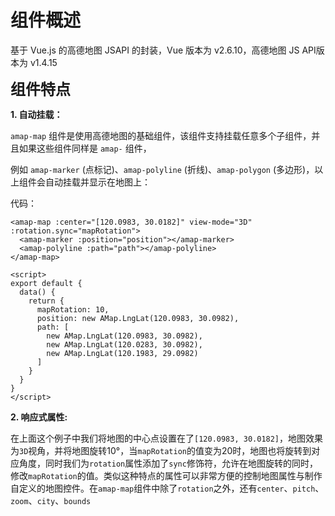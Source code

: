 # 组件概述
基于 Vue.js 的高德地图 JSAPI 的封装，Vue 版本为 v2.6.10，高德地图 JS API版本为 v1.4.15

<font size=5>**组件特点**</font>

**1. 自动挂载：** 

`amap-map` 组件是使用高德地图的基础组件，该组件支持挂载任意多个子组件，并且如果这些组件同样是 `amap-` 组件，

例如 `amap-marker` (点标记)、`amap-polyline` (折线)、`amap-polygon` (多边形)，以上组件会自动挂载并显示在地图上：

代码：

```vue
<amap-map :center="[120.0983, 30.0182]" view-mode="3D" :rotation.sync="mapRotation">
  <amap-marker :position="position"></amap-marker>
  <amap-polyline :path="path"></amap-polyline>
</amap-map>

<script>
export default {
  data() {
    return {
      mapRotation: 10,
      position: new AMap.LngLat(120.0983, 30.0982),
      path: [
        new AMap.LngLat(120.0983, 30.0982),
        new AMap.LngLat(120.0283, 30.0982),
        new AMap.LngLat(120.1983, 29.0982)
      ]
    }
  }
}
</script>
```

**2. 响应式属性:** 

在上面这个例子中我们将地图的中心点设置在了`[120.0983, 30.0182]`，地图效果为`3D`视角，并将地图旋转10°，当`mapRotation`的值变为20时，地图也将旋转到对应角度，同时我们为`rotation`属性添加了`sync`修饰符，允许在地图旋转的同时，修改`mapRotation`的值。类似这种特点的属性可以非常方便的控制地图属性与制作自定义的地图控件。在`amap-map`组件中除了`rotation`之外，还有`center`、`pitch`、`zoom`、`city`、`bounds`
